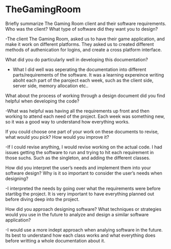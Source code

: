 # TheGamingRoom


Briefly summarize The Gaming Room client and their software requirements. Who was the client? What type of software did they want you to design?

-The client The Gaming Room, asked us to have their game application, and make it work on different platforms. They asked us to created different methods of authenication for logins, and create a cross platform interface.

What did you do particularly well in developing this documentation?

- What I did well was seperating the documentation into different parts/requirements of the software. It was a learning expereince writing aboht each part of the paroject each week, such as the client side, server side, memory allocation etc..



What about the process of working through a design document did you find helpful when developing the code?

-What was helpful was having all the requirements up front and then working to attend each need of the project. Each week was something new, so it was a good way to understand how everything works.



If you could choose one part of your work on these documents to revise, what would you pick? How would you improve it?

-If I could revise anything, I would revise working on the actual code. I had issues getting the software to run and trying to hit each requirement in those suchs. Such as the singleton, and adding the different classes.



How did you interpret the user’s needs and implement them into your software design? Why is it so important to consider the user’s needs when designing?

-I interpreted the needs by going over what the requirements were before startibg the project. It is very important to have everything planned out before diving deep into the project. 



How did you approach designing software? What techniques or strategies would you use in the future to analyze and design a similar software application?

-I would use a more indept approach when analying software in the future. Its best to understand how each class works and what everything does before writting a whole documentation about it. 
